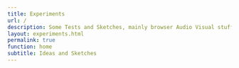 ```yaml
---
title: Experiments
url: /
description: Some Tests and Sketches, mainly browser Audio Visual stuff.
layout: experiments.html
permalink: true
function: home
subtitle: Ideas and Sketches
---
```

